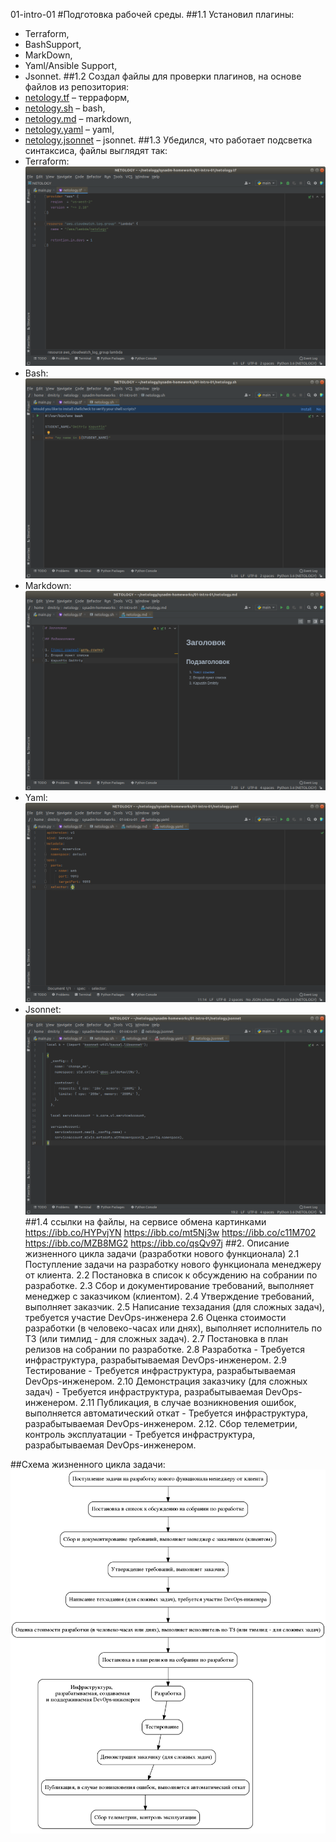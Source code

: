 01-intro-01
#Подготовка рабочей среды.
##1.1 Установил плагины:
   - Terraform,
   - BashSupport,
   - MarkDown,
   - Yaml/Ansible Support,
   - Jsonnet.
##1.2 Создал файлы для проверки плагинов, на основе файлов из репозитория:
   - [netology.tf](netology.tf) – терраформ,
   - [netology.sh](netology.sh) – bash,
   - [netology.md](netology.md) – markdown, 
   - [netology.yaml](netology.yaml) – yaml,
   - [netology.jsonnet](netology.jsonnet) – jsonnet.
##1.3 Убедился, что работает подсветка синтаксиса, файлы выглядят так:
   - Terraform: ![Терраформ](img/Dmitriy_Kapustin_tf.png)
   - Bash: ![bahs](img/Dmitriy_Kapustin_sh.png)
   - Markdown: ![markdown](img/Dmitriy_Kapustin_md.png)
   - Yaml: ![Yaml](img/Dmitriy_Kapustin_yaml.png)
   - Jsonnet: ![Jsonnet](img/Dmitriy_Kapustin_jsonnet.png)
##1.4 ссылки на файлы, на сервисе обмена картинками
https://ibb.co/HYPvjYN
https://ibb.co/mt5Nj3w
https://ibb.co/c11M702
https://ibb.co/MZB8MG2
https://ibb.co/qsQv97j
##2. Описание жизненного цикла задачи (разработки нового функционала)
2.1  Поступление задачи на разработку нового функционала менеджеру от клиента.
2.2  Постановка в список к обсуждению на собрании по разработке.
2.3  Сбор и документирование требований, выполняет менеджер с заказчиком (клиентом).
2.4  Утверждение требований, выполняет заказчик.
2.5  Написание техзадания (для сложных задач), требуется участие DevOps-инженера
2.6  Оценка стоимости разработки (в человеко-часах или днях), выполняет исполнитель по ТЗ (или тимлид - для сложных задач).
2.7  Постановка в план релизов на собрании по разработке.
2.8  Разработка - Требуется инфраструктура, разрабытываемая DevOps-инженером.
2.9  Тестирование - Требуется инфраструктура, разрабытываемая DevOps-инженером.
2.10 Демонстрация заказчику (для сложных задач) - Требуется инфраструктура, разрабытываемая DevOps-инженером.
2.11 Публикация, в случае возникновения ошибок, выполняется автоматический откат - Требуется инфраструктура, разрабытываемая DevOps-инженером.
2.12. Сбор телеметрии, контроль эксплуатации - Требуется инфраструктура, разрабытываемая DevOps-инженером.

##Схема жизненного цикла задачи: ![Схема Жизненного цикла задачи](img/homeworks_01.png)
